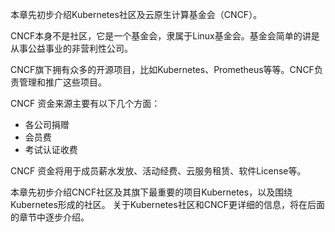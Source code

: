 本章先初步介绍Kubernetes社区及云原生计算基金会（CNCF）。

CNCF本身不是社区，它是一个基金会，隶属于Linux基金会。基金会简单的讲是从事公益事业的非营利性公司。

CNCF旗下拥有众多的开源项目，比如Kubernetes、Prometheus等等。CNCF负责管理和推广这些项目。

CNCF 资金来源主要有以下几个方面：
- 各公司捐赠
- 会员费
- 考试认证收费

CNCF 资金将用于成员薪水发放、活动经费、云服务租赁、软件License等。

本章先初步介绍CNCF社区及其旗下最重要的项目Kubernetes，以及围绕Kubernetes形成的社区。
关于Kubernetes社区和CNCF更详细的信息，将在后面的章节中逐步介绍。
